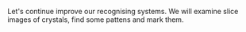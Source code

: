 Let's continue improve our recognising systems.
We will examine slice images of crystals, find some pattens and mark them.
